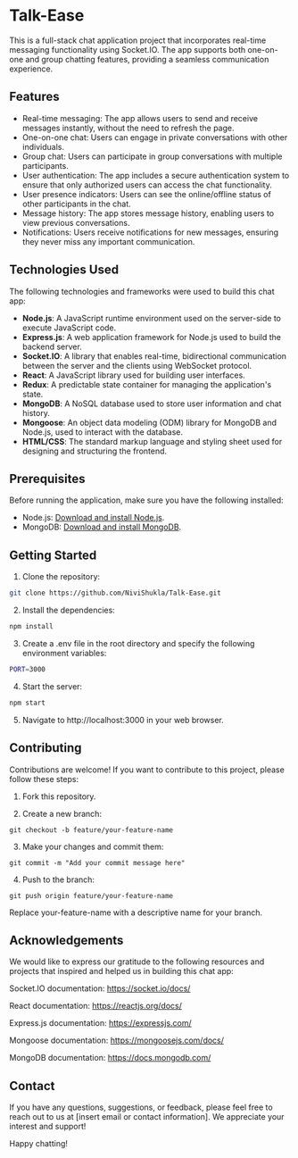 # Talk-Ease
This is a full-stack chat application project that incorporates real-time messaging functionality using Socket.IO. The app supports both one-on-one and group chatting features, providing a seamless communication experience.

## Features

- Real-time messaging: The app allows users to send and receive messages instantly, without the need to refresh the page.
- One-on-one chat: Users can engage in private conversations with other individuals.
- Group chat: Users can participate in group conversations with multiple participants.
- User authentication: The app includes a secure authentication system to ensure that only authorized users can access the chat functionality.
- User presence indicators: Users can see the online/offline status of other participants in the chat.
- Message history: The app stores message history, enabling users to view previous conversations.
- Notifications: Users receive notifications for new messages, ensuring they never miss any important communication.

## Technologies Used

The following technologies and frameworks were used to build this chat app:

- **Node.js**: A JavaScript runtime environment used on the server-side to execute JavaScript code.
- **Express.js**: A web application framework for Node.js used to build the backend server.
- **Socket.IO**: A library that enables real-time, bidirectional communication between the server and the clients using WebSocket protocol.
- **React**: A JavaScript library used for building user interfaces.
- **Redux**: A predictable state container for managing the application's state.
- **MongoDB**: A NoSQL database used to store user information and chat history.
- **Mongoose**: An object data modeling (ODM) library for MongoDB and Node.js, used to interact with the database.
- **HTML/CSS**: The standard markup language and styling sheet used for designing and structuring the frontend.

## Prerequisites

Before running the application, make sure you have the following installed:

- Node.js: [Download and install Node.js](https://nodejs.org).
- MongoDB: [Download and install MongoDB](https://www.mongodb.com/try/download/community).

## Getting Started

1. Clone the repository:
 ```bash
 git clone https://github.com/NiviShukla/Talk-Ease.git
```
2. Install the dependencies:

```bash
npm install 
``` 

3. Create a .env file in the root directory and specify the following environment variables:

```bash 
PORT=3000
```

4. Start the server:

```bash
npm start
```
5. Navigate to http://localhost:3000 in your web browser.

## Contributing
Contributions are welcome! If you want to contribute to this project, please follow these steps:

1. Fork this repository.

2. Create a new branch:
```
git checkout -b feature/your-feature-name
```
3. Make your changes and commit them:
```
git commit -m "Add your commit message here"
```
4. Push to the branch:
```
git push origin feature/your-feature-name
```
Replace your-feature-name with a descriptive name for your branch.


## Acknowledgements
We would like to express our gratitude to the following resources and projects that inspired and helped us in building this chat app:

Socket.IO documentation: https://socket.io/docs/

React documentation: https://reactjs.org/docs/

Express.js documentation: https://expressjs.com/

Mongoose documentation: https://mongoosejs.com/docs/

MongoDB documentation: https://docs.mongodb.com/

## Contact
If you have any questions, suggestions, or feedback, please feel free to reach out to us at [insert email or contact information]. We appreciate your interest and support!

Happy chatting!
